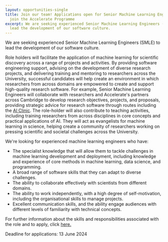 ```yaml
---
layout: opportunities-single
title: Join our team! Applications open for Senior Machine Learning Engineers to
  join the Accelerate Programme
excerpt: We are seeking experienced Senior Machine Learning Engineers (SMLE) to
  lead the development of our software culture.
---
```

We are seeking experienced Senior Machine Learning Engineers (SMLE) to lead the development of our software culture.

Role holders will facilitate the application of machine learning for scientific discovery across a range of projects and activities. By providing software engineering support, advising on the development of diverse research projects, and delivering training and mentoring to researchers across the University, successful candidates will help create an environment in which researchers from across domains are empowered to create and support high-quality research software. For example, Senior Machine Learning Engineers will collaborate with researchers and Accelerate's partners across Cambridge to develop research objectives, projects, and proposals, providing strategic advice for research software through routes including the [AI Clinic](<https://acceleratescience.github.io/machine-learning-clinic>). The role-holder will also contribute to teaching activities, including training researchers from across disciplines in core concepts and practical applications of AI. They will act as evangelists for machine learning in science, helping create a community of researchers working on pressing scientific and societal challenges across the University.

We're looking for experienced machine learning engineers who have:

* The specialist knowledge that will allow them to tackle challenges in machine learning development and deployment, including knowledge and experience of core methods in machine learning, data science, and programming.
* A broad range of software skills that they can adapt to diverse challenges.
* The ability to collaborate effectively with scientists from different domains.
* The ability to work independently, with a high degree of self-motivation, including the organisational skills to manage projects.
* Excellent communication skills, and the ability engage audiences with different levels of familiarity with technical concepts.

For further information about the skills and responsibilities associated with the role and to apply, click [here. ](https://www.jobs.cam.ac.uk/job/46527/)

D﻿eadline for applications: 13 June 2024